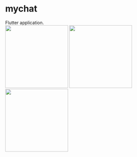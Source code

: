 # mychat

Flutter application.  
<img src="https://raw.github.com/wiki/ao1neko/flutter-chatroom/room.png" width="200">
<img src="https://raw.github.com/wiki/ao1neko/flutter-chatroom/edit.jpg" width="200">
<img src="https://raw.github.com/wiki/ao1neko/flutter-chatroom/aut.jpg" width="200">



